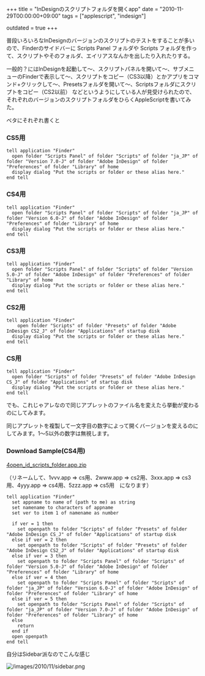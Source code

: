 +++
title = "InDesignのスクリプトフォルダを開くapp"
date = "2010-11-29T00:00:00+09:00"
tags = ["applescript", "indesign"]

outdated = true
+++

普段いろいろなInDesignのバージョンのスクリプトのテストをすることが多いので、Finderのサイドバーに Scripts Panel フォルダや Scripts フォルダを作って、スクリプトやそのフォルダ、エイリアスなんかを出したり入れたりする。

一般的？にはInDesignを起動して〜、スクリプトパネルを開いて〜、サブメニューのFinderで表示して〜、スクリプトをコピー（CS3以降）とかアプリをコマンド+クリックして〜、Presetsフォルダを開いて〜、Scriptsフォルダにスクリプトをコピー（CS2以前）
などというようにしている人が見受けられたので、それぞれのバージョンのスクリプトフォルダをひらくAppleScriptを書いてみた。

ベタにそれぞれ書くと

### CS5用

```applescript
tell application "Finder"
  open folder "Scripts Panel" of folder "Scripts" of folder "ja_JP" of folder "Version 7.0-J" of folder "Adobe InDesign" of folder "Preferences" of folder "Library" of home
  display dialog "Put the scripts or folder or these alias here."
end tell
```

### CS4用

```applescript
tell application "Finder"
  open folder "Scripts Panel" of folder "Scripts" of folder "ja_JP" of folder "Version 6.0-J" of folder "Adobe InDesign" of folder "Preferences" of folder "Library" of home
  display dialog "Put the scripts or folder or these alias here."
end tell
```

### CS3用

```applescript
tell application "Finder"
  open folder "Scripts Panel" of folder "Scripts" of folder "Version 5.0-J" of folder "Adobe InDesign" of folder "Preferences" of folder "Library" of home
  display dialog "Put the scripts or folder or these alias here."
end tell
```

### CS2用

```applescript
tell application "Finder"
    open folder "Scripts" of folder "Presets" of folder "Adobe InDesign CS2_J" of folder "Applications" of startup disk
  display dialog "Put the scripts or folder or these alias here."
end tell
```

### CS用

```applescript
tell application "Finder"
  open folder "Scripts" of folder "Presets" of folder "Adobe InDesign CS_J" of folder "Applications" of startup disk
  display dialog "Put the scripts or folder or these alias here."
end tell
```

でも、これじゃアレなので同じアプレットのファイル名を変えたら挙動が変わるのにしてみます。

同じアプレットを複製して一文字目の数字によって開くバージョンを変えるのにしてみます。1〜5以外の数字は無視します。

### Download Sample(CS4用)

<a href='/images/2010/11/4open_id_scripts_folder.app_.zip'>4open_id_scripts_folder.app.zip </a>

（リネームして、1vvv.app => cs用、2www.app => cs2用、3xxx.app => cs3用、4yyy.app => cs4用、5zzz.app => cs5用　になります）

```applescript
tell application "Finder"
  set appname to name of (path to me) as string
  set namename to characters of appname
  set ver to item 1 of namename as number

  if ver = 1 then
    set openpath to folder "Scripts" of folder "Presets" of folder "Adobe InDesign CS_J" of folder "Applications" of startup disk
  else if ver = 2 then
    set openpath to folder "Scripts" of folder "Presets" of folder "Adobe InDesign CS2_J" of folder "Applications" of startup disk
  else if ver = 3 then
    set openpath to folder "Scripts Panel" of folder "Scripts" of folder "Version 5.0-J" of folder "Adobe InDesign" of folder "Preferences" of folder "Library" of home
  else if ver = 4 then
    set openpath to folder "Scripts Panel" of folder "Scripts" of folder "ja_JP" of folder "Version 6.0-J" of folder "Adobe InDesign" of folder "Preferences" of folder "Library" of home
  else if ver = 5 then
    set openpath to folder "Scripts Panel" of folder "Scripts" of folder "ja_JP" of folder "Version 7.0-J" of folder "Adobe InDesign" of folder "Preferences" of folder "Library" of home
  else
    return
  end if
  open openpath
end tell
```

自分はSidebar派なのでこんな感じ

![/images/2010/11/sidebar.png](/images/2010/11/sidebar.png)